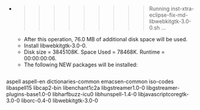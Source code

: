 * >>>>>>>>> Running inst-xtra-eclipse-fix-md-libwebkitgtk-3.0-0.sh ...
  * After this operation, 76.0 MB of additional disk space will be used.
  * Install libwebkitgtk-3.0-0.
  * Disk size = 3845108K. Space Used = 78468K. Runtime = 00:00:00:06.
  * The following NEW packages will be installed:
  ```bash
aspell aspell-en dictionaries-common emacsen-common iso-codes
libaspell15 libcap2-bin libenchant1c2a libgstreamer1.0-0 libgstreamer-plugins-base1.0-0
libharfbuzz-icu0 libhunspell-1.4-0 libjavascriptcoregtk-3.0-0 liborc-0.4-0 libwebkitgtk-3.0-0
  ```
